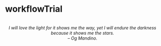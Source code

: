 # workflowTrial
<!-- QUOTE:START -->
<p align="center"><br><i>I will love the light for it shows me the way, yet I will endure the darkness because it shows me the stars.</i><br><i>– Og Mandino.</i><br></p>
<!-- QUOTE:END -->

